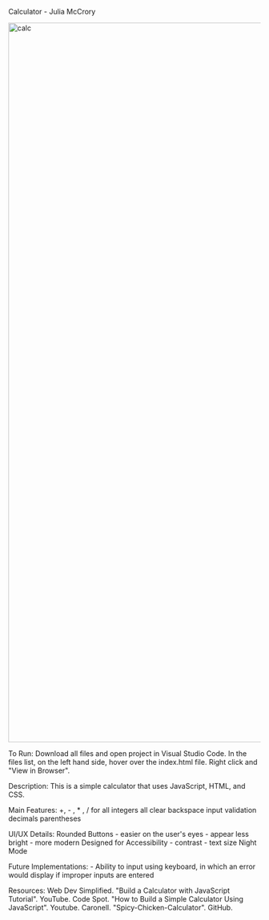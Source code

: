 Calculator - Julia McCrory

<img width="1439" alt="calc" src="https://user-images.githubusercontent.com/54955291/133163379-4e299261-01e1-4e25-b52e-570e323c0ae7.png">

To Run:
    Download all files and open project in Visual Studio Code. In the files list, on the left hand side, hover over the index.html file. Right click and "View in Browser".
    
Description: 
    This is a simple calculator that uses JavaScript, HTML, and CSS.

Main Features:
    +, - , * , / for all integers
    all clear
    backspace
    input validation
    decimals
    parentheses

UI/UX Details:
    Rounded Buttons
        - easier on the user's eyes
        - appear less bright
        - more modern
    Designed for Accessibility
        - contrast
        - text size
    Night Mode

Future Implementations:
    - Ability to input using keyboard, in which an error would display if improper inputs are entered

Resources:
    Web Dev Simplified. "Build a Calculator with JavaScript Tutorial". YouTube.
    Code Spot. "How to Build a Simple Calculator Using JavaScript". Youtube.
    Caronell. "Spicy-Chicken-Calculator". GitHub. 
